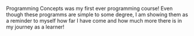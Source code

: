 Programming Concepts was my first ever programming course! Even though these programms are simple to some degree, I am showing them as a reminder to myself how far I have come and how much more there is in my journey as a learner!
